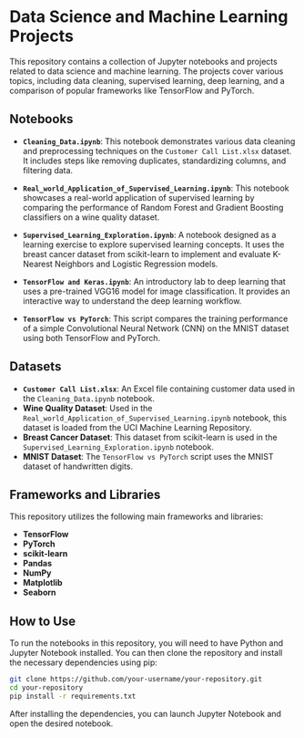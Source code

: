 # Data Science and Machine Learning Projects

This repository contains a collection of Jupyter notebooks and projects related to data science and machine learning. The projects cover various topics, including data cleaning, supervised learning, deep learning, and a comparison of popular frameworks like TensorFlow and PyTorch.

## Notebooks

- **`Cleaning_Data.ipynb`**: This notebook demonstrates various data cleaning and preprocessing techniques on the `Customer Call List.xlsx` dataset. It includes steps like removing duplicates, standardizing columns, and filtering data.

- **`Real_world_Application_of_Supervised_Learning.ipynb`**: This notebook showcases a real-world application of supervised learning by comparing the performance of Random Forest and Gradient Boosting classifiers on a wine quality dataset.

- **`Supervised_Learning_Exploration.ipynb`**: A notebook designed as a learning exercise to explore supervised learning concepts. It uses the breast cancer dataset from scikit-learn to implement and evaluate K-Nearest Neighbors and Logistic Regression models.

- **`TensorFlow and Keras.ipynb`**: An introductory lab to deep learning that uses a pre-trained VGG16 model for image classification. It provides an interactive way to understand the deep learning workflow.

- **`TensorFlow vs PyTorch`**: This script compares the training performance of a simple Convolutional Neural Network (CNN) on the MNIST dataset using both TensorFlow and PyTorch.

## Datasets

- **`Customer Call List.xlsx`**: An Excel file containing customer data used in the `Cleaning_Data.ipynb` notebook.
- **Wine Quality Dataset**: Used in the `Real_world_Application_of_Supervised_Learning.ipynb` notebook, this dataset is loaded from the UCI Machine Learning Repository.
- **Breast Cancer Dataset**: This dataset from scikit-learn is used in the `Supervised_Learning_Exploration.ipynb` notebook.
- **MNIST Dataset**: The `TensorFlow vs PyTorch` script uses the MNIST dataset of handwritten digits.

## Frameworks and Libraries

This repository utilizes the following main frameworks and libraries:

- **TensorFlow**
- **PyTorch**
- **scikit-learn**
- **Pandas**
- **NumPy**
- **Matplotlib**
- **Seaborn**

## How to Use

To run the notebooks in this repository, you will need to have Python and Jupyter Notebook installed. You can then clone the repository and install the necessary dependencies using pip:

```bash
git clone https://github.com/your-username/your-repository.git
cd your-repository
pip install -r requirements.txt
```

After installing the dependencies, you can launch Jupyter Notebook and open the desired notebook.
